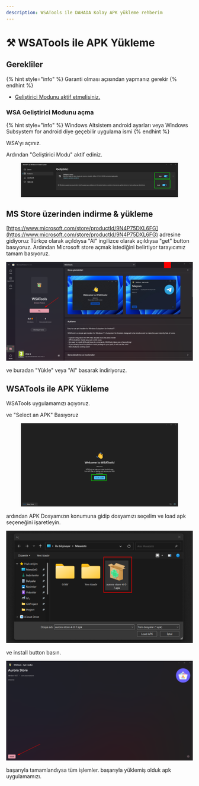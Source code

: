 ```yaml
---
description: WSATools ile DAHADA Kolay APK yükleme rehberim
---
```


# ⚒ WSATools ile APK Yükleme

## Gerekliler

{% hint style="info" %}
Garanti olması açısından yapmanız gerekir
{% endhint %}

* [Geliştirici Modunu aktif etmelisiniz.](wsatools-ile-apk-yuekleme.md#wsa-gelistirici-modunu-acma)

### WSA Geliştirici Modunu açma

{% hint style="info" %}
Windows Altsistem android ayarları veya Windows Subsystem for android diye geçebilir uygulama ismi
{% endhint %}

WSA'yı açınız.

Ardından "Geliştirici Modu" aktif ediniz.

<figure><img src="../.gitbook/assets/image.png" alt=""><figcaption></figcaption></figure>

## MS Store üzerinden indirme & yükleme

[https://www.microsoft.com/store/productId/9N4P75DXL6FG](https://www.microsoft.com/store/productId/9N4P75DXL6FG) adresine gidiyoruz Türkçe olarak açıldıysa "Al" ingilizce olarak açıldıysa "get" button basıyoruz. Ardından Microsoft store açmak istediğini belirtiyor tarayıcımız tamam basıyoruz.

![](<../.gitbook/assets/image (178).png>)

ve buradan "Yükle" veya "Al" basarak indiriyoruz.



## WSATools ile APK Yükleme

WSATools uygulamamızı açıyoruz.

ve "Select an APK" Basıyoruz

<figure><img src="../.gitbook/assets/image (44).png" alt=""><figcaption></figcaption></figure>

ardından APK Dosyamızın konumuna gidip dosyamızı seçelim ve load apk seçeneğini işaretleyin.

![](<../.gitbook/assets/image (141).png>)



ve install button basın.

![](<../.gitbook/assets/image (71).png>)

başarıyla tamamlandıysa tüm işlemler. başarıyla yüklemiş olduk apk uygulamamızı.

